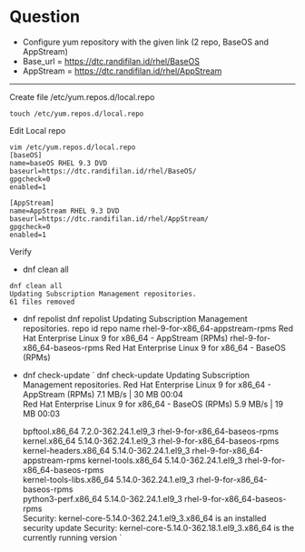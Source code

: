 # Question
- Configure yum repository with the given link (2 repo, BaseOS and AppStream)
- Base_url = https://dtc.randifilan.id/rhel/BaseOS
- AppStream = https://dtc.randifilan.id/rhel/AppStream
---

Create file /etc/yum.repos.d/local.repo
```
touch /etc/yum.repos.d/local.repo
```

Edit Local repo
```
vim /etc/yum.repos.d/local.repo
[baseOS]
name=baseOS RHEL 9.3 DVD
baseurl=https://dtc.randifilan.id/rhel/BaseOS/
gpgcheck=0
enabled=1

[AppStream]
name=AppStream RHEL 9.3 DVD
baseurl=https://dtc.randifilan.id/rhel/AppStream/
gpgcheck=0
enabled=1
```

Verify
- dnf clean all
```
dnf clean all
Updating Subscription Management repositories.
61 files removed
```

- dnf repolist
  dnf repolist
  Updating Subscription Management repositories.
  repo id                                             repo name
  rhel-9-for-x86_64-appstream-rpms                    Red Hat Enterprise Linux 9 for x86_64 - AppStream (RPMs)
  rhel-9-for-x86_64-baseos-rpms                       Red Hat Enterprise Linux 9 for x86_64 - BaseOS (RPMs)

- dnf check-update
`
  dnf check-update
  Updating Subscription Management repositories.
  Red Hat Enterprise Linux 9 for x86_64 - AppStream (RPMs)                                           7.1 MB/s |  30 MB     00:04    
  Red Hat Enterprise Linux 9 for x86_64 - BaseOS (RPMs)                                              5.9 MB/s |  19 MB     00:03    
  
  bpftool.x86_64                                     7.2.0-362.24.1.el9_3                            rhel-9-for-x86_64-baseos-rpms   
  kernel.x86_64                                      5.14.0-362.24.1.el9_3                           rhel-9-for-x86_64-baseos-rpms   
  kernel-headers.x86_64                              5.14.0-362.24.1.el9_3                           rhel-9-for-x86_64-appstream-rpms
  kernel-tools.x86_64                                5.14.0-362.24.1.el9_3                           rhel-9-for-x86_64-baseos-rpms   
  kernel-tools-libs.x86_64                           5.14.0-362.24.1.el9_3                           rhel-9-for-x86_64-baseos-rpms   
  python3-perf.x86_64                                5.14.0-362.24.1.el9_3                           rhel-9-for-x86_64-baseos-rpms   
  Security: kernel-core-5.14.0-362.24.1.el9_3.x86_64 is an installed security update
  Security: kernel-core-5.14.0-362.18.1.el9_3.x86_64 is the currently running version
`
